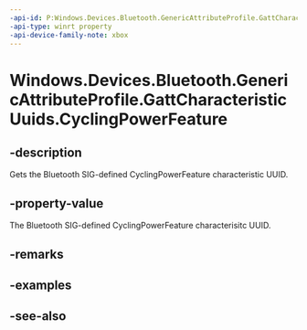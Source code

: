 ```yaml
---
-api-id: P:Windows.Devices.Bluetooth.GenericAttributeProfile.GattCharacteristicUuids.CyclingPowerFeature
-api-type: winrt property
-api-device-family-note: xbox
---
```


<!-- Property syntax
public System.Guid CyclingPowerFeature { get; }
-->

# Windows.Devices.Bluetooth.GenericAttributeProfile.GattCharacteristicUuids.CyclingPowerFeature

## -description
Gets the Bluetooth SIG-defined CyclingPowerFeature characteristic UUID.

## -property-value
The Bluetooth SIG-defined CyclingPowerFeature characterisitc UUID.

## -remarks

## -examples

## -see-also
